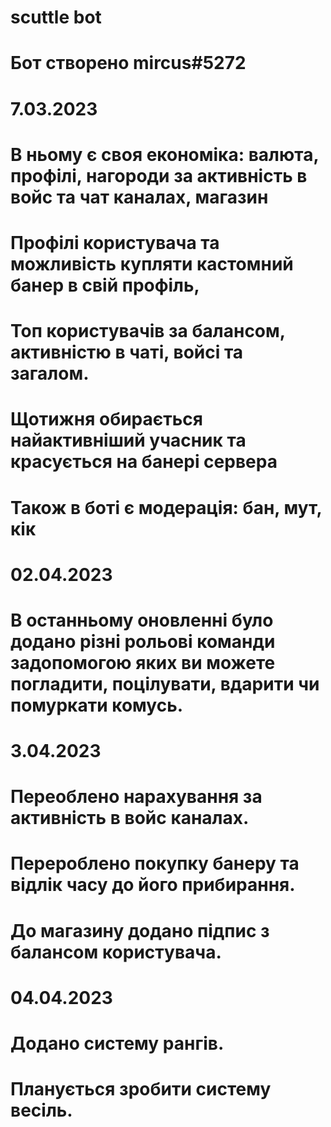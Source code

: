 # scuttle bot
# Бот створено mircus#5272
# 7.03.2023
# В ньому є своя економіка: валюта, профілі, нагороди за активність в войс та чат каналах, магазин
# Профілі користувача та можливість купляти кастомний банер в свій профіль,
# Топ користувачів за балансом, активністю в чаті, войсі та загалом.
# Щотижня обирається найактивніший учасник та красується на банері сервера
# Також в боті є модерація: бан, мут, кік
# 02.04.2023
# В останньому оновленні було додано різні рольові команди задопомогою яких ви можете погладити, поцілувати, вдарити чи помуркати комусь.
# 3.04.2023
# Переоблено нарахування за активність в войс каналах.
# Перероблено покупку банеру та відлік часу до його прибирання.
# До магазину додано підпис з балансом користувача.
# 04.04.2023
# Додано систему рангів.
# Планується зробити систему весіль.
